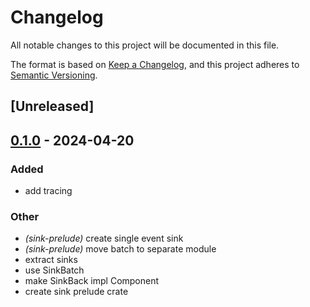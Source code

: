 # Changelog
All notable changes to this project will be documented in this file.

The format is based on [Keep a Changelog](https://keepachangelog.com/en/1.0.0/),
and this project adheres to [Semantic Versioning](https://semver.org/spec/v2.0.0.html).

## [Unreleased]

## [0.1.0](https://github.com/jdrouet/mini-agent/releases/tag/mini-agent-sink-prelude-v0.1.0) - 2024-04-20

### Added
- add tracing

### Other
- *(sink-prelude)* create single event sink
- *(sink-prelude)* move batch to separate module
- extract sinks
- use SinkBatch
- make SinkBack impl Component
- create sink prelude crate
